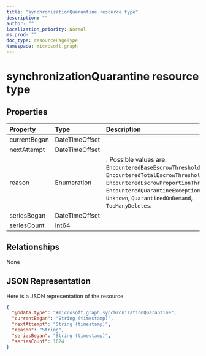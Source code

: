 ```yaml
---
title: "synchronizationQuarantine resource type"
description: ""
author: ""
localization_priority: Normal
ms.prod: ""
doc_type: resourcePageType
Namespace: microsoft.graph
---
```



# synchronizationQuarantine resource type



## Properties
|Property|Type|Description|
|:---|:---|:---|
|currentBegan|DateTimeOffset||
|nextAttempt|DateTimeOffset||
|reason|Enumeration|. Possible values are: `EncounteredBaseEscrowThreshold`, `EncounteredTotalEscrowThreshold`, `EncounteredEscrowProportionThreshold`, `EncounteredQuarantineException`, `Unknown`, `QuarantinedOnDemand`, `TooManyDeletes`.|
|seriesBegan|DateTimeOffset||
|seriesCount|Int64||

## Relationships
None

## JSON Representation
Here is a JSON representation of the resource.
<!-- {
  "blockType": "resource",
  "@odata.type": "microsoft.graph.synchronizationQuarantine"
}
-->
``` json
{
  "@odata.type": "#microsoft.graph.synchronizationQuarantine",
  "currentBegan": "String (timestamp)",
  "nextAttempt": "String (timestamp)",
  "reason": "String",
  "seriesBegan": "String (timestamp)",
  "seriesCount": 1024
}
```


